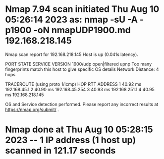 # Nmap 7.94 scan initiated Thu Aug 10 05:26:14 2023 as: nmap -sU -A -p1900 -oN nmapUDP1900.md 192.168.218.145
Nmap scan report for 192.168.218.145
Host is up (0.041s latency).

PORT     STATE         SERVICE VERSION
1900/udp open|filtered upnp
Too many fingerprints match this host to give specific OS details
Network Distance: 4 hops

TRACEROUTE (using proto 1/icmp)
HOP RTT      ADDRESS
1   40.92 ms 192.168.45.1
2   40.90 ms 192.168.45.254
3   40.93 ms 192.168.251.1
4   40.95 ms 192.168.218.145

OS and Service detection performed. Please report any incorrect results at https://nmap.org/submit/ .
# Nmap done at Thu Aug 10 05:28:15 2023 -- 1 IP address (1 host up) scanned in 121.17 seconds
